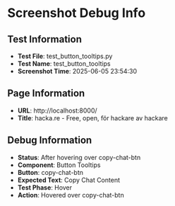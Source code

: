 # Screenshot Debug Info

## Test Information

- **Test File**: test_button_tooltips.py
- **Test Name**: test_button_tooltips
- **Screenshot Time**: 2025-06-05 23:54:30

## Page Information

- **URL**: http://localhost:8000/
- **Title**: hacka.re - Free, open, för hackare av hackare

## Debug Information

- **Status**: After hovering over copy-chat-btn
- **Component**: Button Tooltips
- **Button**: copy-chat-btn
- **Expected Text**: Copy Chat Content
- **Test Phase**: Hover
- **Action**: Hovered over copy-chat-btn

